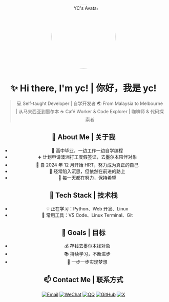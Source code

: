 <div align="center">
  <img src="https://dev.1.ycxiao1204.com/mmexport1737968334307.jpg" alt="YC's Avatar" width="200" height="200" style="border-radius: 50%"/>

# ✨ Hi there, I'm yc! | 你好，我是 yc!

> 💻 Self-taught Developer | 自学开发者
> 🌏 From Malaysia to Melbourne | 从马来西亚到墨尔本
> ☕ Café Worker & Code Explorer | 咖啡师 & 代码探索者

## 👤 About Me | 关于我

- 🏡 高中毕业，一边工作一边自学编程
- ✈️ 计划申请澳洲打工度假签证，去墨尔本陪伴对象
- 💊 自 2024 年 12 月开始 HRT，努力成为真正的自己
- 💭 经常陷入沉思，但依然在前进的路上
- 💙 每一天都在努力，保持希望

## 🚀 Tech Stack | 技术栈

- 💡 正在学习：Python、Web 开发、Linux
- 🔧 常用工具：VS Code、Linux Terminal、Git

## 🎯 Goals | 目标

- 💰 存钱去墨尔本找对象
- 📚 持续学习，不断进步
- 🌱 一步一步实现梦想

## 📫 Contact Me | 联系方式

[![Email](https://img.shields.io/badge/Email-yuchen%40ycxiao1204.com-blue?style=flat-square&logo=gmail)](mailto:yuchen@ycxiao1204.com)
[![WeChat](https://img.shields.io/badge/WeChat-ycXIAO__1204-brightgreen?style=flat-square&logo=wechat)](weixin://dl/chat?ycXIAO_1204)
[![QQ](https://img.shields.io/badge/QQ-603557921-blue?style=flat-square&logo=tencentqq)](http://wpa.qq.com/msgrd?v=3&uin=603557921&site=qq&menu=yes)
[![GitHub](https://img.shields.io/badge/GitHub-yuchen1204-black?style=flat-square&logo=github)](https://github.com/yuchen1204)
[![X](https://img.shields.io/badge/X-yuchen1204-black?style=flat-square&logo=x)](https://x.com/yuchen1204)
</div>


